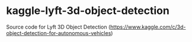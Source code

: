 # kaggle-lyft-3d-object-detection
Source code for Lyft 3D Object Detection (https://www.kaggle.com/c/3d-object-detection-for-autonomous-vehicles)

